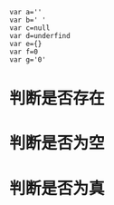 
```
var a=''
var b=' '
var c=null
var d=underfind
var e={}
var f=0
var g='0'

```


# 判断是否存在


# 判断是否为空


# 判断是否为真